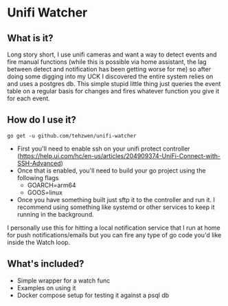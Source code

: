 # Unifi Watcher

## What is it?
Long story short, I use unifi cameras and want a way to detect events and fire manual functions (while this is possible via home assistant, the lag between detect and notification has been getting worse for me) so after doing some digging into my UCK I discovered the entire system relies on and uses a postgres db. This simple stupid little thing just queries the event table on a regular basis for changes and fires whatever function you give it for each event.


## How do I use it?
`go get -u github.com/tehzwen/unifi-watcher`

- First you'll need to enable ssh on your unifi protect controller (https://help.ui.com/hc/en-us/articles/204909374-UniFi-Connect-with-SSH-Advanced)
- Once that is enabled, you'll need to build your go project using the following flags
    - GOARCH=arm64
    - GOOS=linux
- Once you have something built just sftp it to the controller and run it. I recommend using something like systemd or other services to keep it running in the background.

I personally use this for hitting a local notification service that I run at home for push notifications/emails but you can fire any type of go code you'd like inside the Watch loop.

## What's included?
- Simple wrapper for a watch func
- Examples on using it
- Docker compose setup for testing it against a psql db
